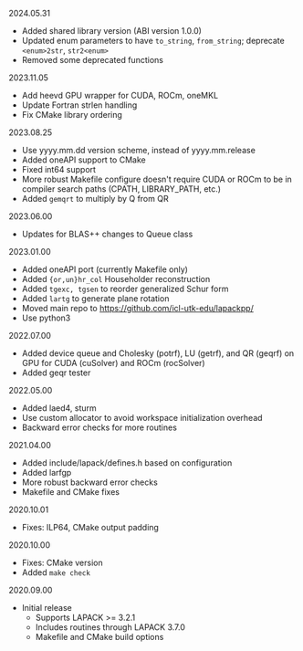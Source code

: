 2024.05.31
  - Added shared library version (ABI version 1.0.0)
  - Updated enum parameters to have `to_string`, `from_string`;
    deprecate `<enum>2str`, `str2<enum>`
  - Removed some deprecated functions

2023.11.05
  - Add heevd GPU wrapper for CUDA, ROCm, oneMKL
  - Update Fortran strlen handling
  - Fix CMake library ordering

2023.08.25
  - Use yyyy.mm.dd version scheme, instead of yyyy.mm.release
  - Added oneAPI support to CMake
  - Fixed int64 support
  - More robust Makefile configure doesn't require CUDA or ROCm to be in
    compiler search paths (CPATH, LIBRARY_PATH, etc.)
  - Added `gemqrt` to multiply by Q from QR

2023.06.00
  - Updates for BLAS++ changes to Queue class

2023.01.00
  - Added oneAPI port (currently Makefile only)
  - Added `{or,un}hr_col` Householder reconstruction
  - Added `tgexc, tgsen` to reorder generalized Schur form
  - Added `lartg` to generate plane rotation
  - Moved main repo to https://github.com/icl-utk-edu/lapackpp/
  - Use python3

2022.07.00
  - Added device queue and Cholesky (potrf), LU (getrf), and QR (geqrf) on GPU
    for CUDA (cuSolver) and ROCm (rocSolver)
  - Added geqr tester

2022.05.00
  - Added laed4, sturm
  - Use custom allocator to avoid workspace initialization overhead
  - Backward error checks for more routines

2021.04.00
  - Added include/lapack/defines.h based on configuration
  - Added larfgp
  - More robust backward error checks
  - Makefile and CMake fixes

2020.10.01
  - Fixes: ILP64, CMake output padding

2020.10.00
  - Fixes: CMake version
  - Added `make check`

2020.09.00
  - Initial release
    - Supports LAPACK >= 3.2.1
    - Includes routines through LAPACK 3.7.0
    - Makefile and CMake build options
